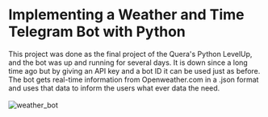 # Implementing a Weather and Time Telegram Bot with Python
This project was done as the final project of the Quera's Python LevelUp, and the bot was up and running for several days. It is down since a long time ago but by giving an API key and a bot ID it can be used just as before. The bot gets real-time information from Openweather.com in a .json format and uses that data to inform the users what ever data the need.<br><br>
![weather_bot](https://github.com/Homanloo/weather_telegram_bot/assets/118424174/9ab11085-007d-4f78-87f2-70a19358085c)
